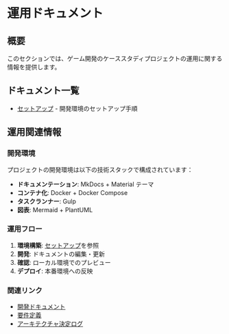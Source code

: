 # 運用ドキュメント

## 概要

このセクションでは、ゲーム開発のケーススタディプロジェクトの運用に関する情報を提供します。

## ドキュメント一覧

- [セットアップ](./セットアップ.md) - 開発環境のセットアップ手順

## 運用関連情報

### 開発環境

プロジェクトの開発環境は以下の技術スタックで構成されています：

- **ドキュメンテーション**: MkDocs + Material テーマ
- **コンテナ化**: Docker + Docker Compose
- **タスクランナー**: Gulp
- **図表**: Mermaid + PlantUML

### 運用フロー

1. **環境構築**: [セットアップ](./セットアップ.md)を参照
2. **開発**: ドキュメントの編集・更新
3. **確認**: ローカル環境でのプレビュー
4. **デプロイ**: 本番環境への反映

### 関連リンク

- [開発ドキュメント](../development/)
- [要件定義](../requirements/)
- [アーキテクチャ決定ログ](../adr/)